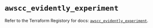 # `awscc_evidently_experiment`

Refer to the Terraform Registory for docs: [`awscc_evidently_experiment`](https://registry.terraform.io/providers/hashicorp/awscc/0.70.0/docs/resources/evidently_experiment).
